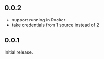 ## 0.0.2

* support running in Docker
* take credentials from 1 source instead of 2

## 0.0.1

Initial release.
